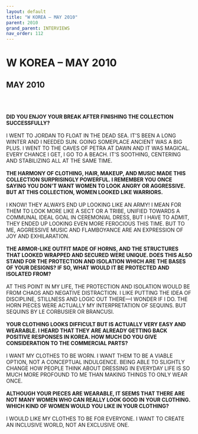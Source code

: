 ```yaml
---
layout: default
title: "W KOREA – MAY 2010"
parent: 2010
grand_parent: INTERVIEWS
nav_order: 112
---
```


# W KOREA – MAY 2010
## MAY 2010

<br><br></p>
<p><b>DID YOU ENJOY YOUR BREAK AFTER FINISHING THE COLLECTION SUCCESSFULLY?</b> <br />
<br />
I WENT TO JORDAN TO FLOAT IN THE DEAD SEA. IT'S BEEN A LONG WINTER AND I NEEDED SUN. GOING SOMEPLACE ANCIENT WAS A BIG PLUS. I WENT TO THE CAVES OF PETRA AT DAWN AND IT WAS MAGICAL. EVERY CHANCE I GET, I GO TO A BEACH. IT'S SOOTHING, CENTERING AND STABILIZING ALL AT THE SAME TIME. <br />
<br />
<b>THE HARMONY OF CLOTHING, HAIR, MAKEUP, AND MUSIC MADE THIS COLLECTION SURPRISINGLY POWERFUL. I REMEMBER YOU ONCE SAYING YOU DON'T WANT WOMEN TO LOOK ANGRY OR AGGRESSIVE. BUT AT THIS COLLECTION, WOMEN LOOKED LIKE WARRIORS.</b> <br />
<br />
I KNOW! THEY ALWAYS END UP LOOKING LIKE AN ARMY! I MEAN FOR THEM TO LOOK MORE LIKE A SECT OR A TRIBE, UNIFIED TOWARDS A COMMUNAL IDEAL GOAL IN CEREMONIAL DRESS, BUT I HAVE TO ADMIT, THEY ENDED UP LOOKING EVEN MORE FEROCIOUS THIS TIME. BUT TO ME, AGGRESSIVE MUSIC AND FLAMBOYANCE ARE AN EXPRESSION OF JOY AND EXHILARATION. <br />
<br />
<b>THE ARMOR-LIKE OUTFIT MADE OF HORNS, AND THE STRUCTURES THAT LOOKED WRAPPED AND SECURED WERE UNIQUE. DOES THIS ALSO STAND FOR THE PROTECTION AND ISOLATION WHICH ARE THE BASES OF YOUR DESIGNS? IF SO, WHAT WOULD IT BE PROTECTED AND ISOLATED FROM?</b> <br />
<br />
AT THIS POINT IN MY LIFE, THE PROTECTION AND ISOLATION WOULD BE FROM CHAOS AND NEGATIVE DISTRACTION. I LIKE PUTTING THE IDEA OF DISCIPLINE, STILLNESS AND LOGIC OUT THERE—I WONDER IF I DO. THE HORN PIECES WERE ACTUALLY MY INTERPRETATION OF SEQUINS. BUT SEQUINS BY LE CORBUSIER OR BRANCUSI. <br />
<br />
<b>YOUR CLOTHING LOOKS DIFFICULT BUT IS ACTUALLY VERY EASY AND WEARABLE. I HEARD THAT THEY ARE ALREADY GETTING BACK POSITIVE RESPONSES IN KOREA. HOW MUCH DO YOU GIVE CONSIDERATION TO THE COMMERCIAL PARTS?</b> <br />
<br />
I WANT MY CLOTHES TO BE WORN. I WANT THEM TO BE A VIABLE OPTION, NOT A CONCEPTUAL INDULGENCE. BEING ABLE TO SLIGHTLY CHANGE HOW PEOPLE THINK ABOUT DRESSING IN EVERYDAY LIFE IS SO MUCH MORE PROFOUND TO ME THAN MAKING THINGS TO ONLY WEAR ONCE. <br />
<br />
<b>ALTHOUGH YOUR PIECES ARE WEARABLE, IT SEEMS THAT THERE ARE NOT MANY WOMEN WHO CAN REALLY LOOK GOOD IN YOUR CLOTHING. WHICH KIND OF WOMEN WOULD YOU LIKE IN YOUR CLOTHING?</b> <br />
<br />
I WOULD LIKE MY CLOTHES TO BE FOR EVERYONE. I WANT TO CREATE AN INCLUSIVE WORLD, NOT AN EXCLUSIVE ONE. <br />

